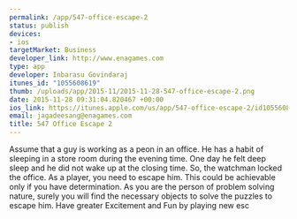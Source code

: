 ```yaml
--- 
permalink: /app/547-office-escape-2
status: publish
devices: 
- ios
targetMarket: Business
developer_link: http://www.enagames.com
type: app
developer: Inbarasu Govindaraj
itunes_id: "1055608619"
thumb: /uploads/app/2015-11/2015-11-28-547-office-escape-2.png
date: 2015-11-28 09:31:04.820467 +00:00
ios_link: https://itunes.apple.com/us/app/547-office-escape-2/id1055608619?mt=8
email: jagadeesang@enagames.com
title: 547 Office Escape 2
---
```


Assume that a guy is working as a peon in an office. He has a habit of sleeping in a store room during the evening time. One day he felt deep sleep and he did not wake up at the closing time. So, the watchman locked the office. As a player, you need to escape him. This could be achievable only if you have determination. As you are the person of problem solving nature, surely you will find the necessary objects to solve the puzzles to escape him. Have greater Excitement and Fun by playing new esc
